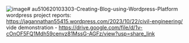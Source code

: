![image](https://github.com/au510620103303/au510620103303-Creating-Blog-using-Wordpress-Platform/assets/148682744/b5d9f455-5811-4d90-8674-5981085aef72)# au510620103303-Creating-Blog-using-Wordpress-Platform
wordpress project reports: https://jagannathan55415.wordpress.com/2023/10/22/civil-engineering/
vide demonstration - https://drive.google.com/file/d/1v-cOnOF5FQ1Mdh59cenvz81MssG-AGFz/view?usp=share_link 
